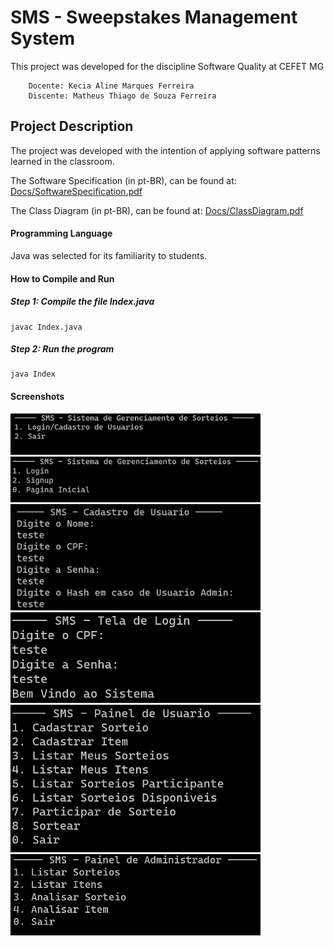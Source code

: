 # SMS - Sweepstakes Management System
This project was developed for the discipline Software Quality at CEFET MG

        Docente: Kecia Aline Marques Ferreira
	    Discente: Matheus Thiago de Souza Ferreira

## Project Description
The project was developed with the intention of applying software patterns learned in the classroom.

The Software Specification (in pt-BR), can be found at: [Docs/SoftwareSpecification.pdf](https://github.com/matheustheus27/sweepstakes_management_system/tree/main/Docs/SoftwareSpecification.pdf)

The Class Diagram (in pt-BR), can be found at: [Docs/ClassDiagram.pdf](https://github.com/matheustheus27/sweepstakes_management_system/tree/main/Docs/ClassDiagram.pdf)
#### Programming Language
Java was selected for its familiarity to students.

#### How to Compile and Run
##### Step 1: Compile the file Index.java
    javac Index.java
##### Step 2: Run the program
    java Index

#### Screenshots
<img src="https://github.com/matheustheus27/sweepstakes_management_system/blob/main/Images/index.png?raw=true" alt="Home Screen" width="400"/> <img src="https://github.com/matheustheus27/sweepstakes_management_system/blob/main/Images/auth.png?raw=true" alt="Auth Screen" width="400"/> <img src="https://github.com/matheustheus27/sweepstakes_management_system/blob/main/Images/signup.png?raw=true" alt="Sig-up Screen" width="400"/> <img src="https://github.com/matheustheus27/sweepstakes_management_system/blob/main/Images/login.png?raw=true" alt="Login Screen" width="400"/> <img src="https://github.com/matheustheus27/sweepstakes_management_system/blob/main/Images/common_user_panel.png?raw=true" alt="Common User Panel Screen" width="400"/> <img src="https://github.com/matheustheus27/sweepstakes_management_system/blob/main/Images/manager_user_panel.png?raw=true" alt="Manager User Panel Screen" width="400"/>